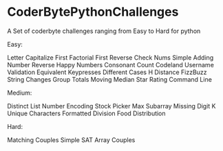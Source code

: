 # CoderBytePythonChallenges

A Set of coderbyte challenges ranging from Easy to Hard for python

Easy:

Letter Capitalize
First Factorial
First Reverse
Check Nums
Simple Adding
Number Reverse
Happy Numbers
Consonant Count
Codeland Username Validation
Equivalent Keypresses
Different Cases
H Distance
FizzBuzz
String Changes
Group Totals
Moving Median
Star Rating
Command Line

Medium:

Distinct List
Number Encoding
Stock Picker
Max Subarray
Missing Digit
K Unique Characters
Formatted Division
Food Distribution

Hard:

Matching Couples
Simple SAT
Array Couples
